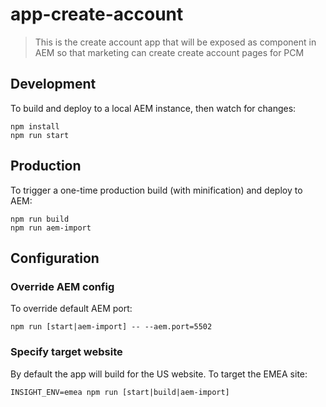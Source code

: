 # app-create-account

> This is the create account app that will be exposed as component in AEM so that marketing can create create account pages for PCM

## Development

To build and deploy to a local AEM instance, then watch for changes:

```
npm install
npm run start
```

## Production

To trigger a one-time production build (with minification) and deploy to AEM:

```
npm run build
npm run aem-import
```

## Configuration

### Override AEM config

To override default AEM port:

```
npm run [start|aem-import] -- --aem.port=5502
```

### Specify target website

By default the app will build for the US website. To target the EMEA site:

```
INSIGHT_ENV=emea npm run [start|build|aem-import]
```
